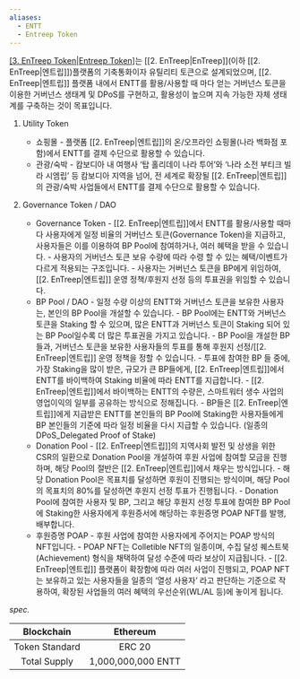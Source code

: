 ```yaml
---
aliases:
  - ENTT
  - Entreep Token
---
```


[[3. EnTreep Token|Entreep Token]](ENTT)는 [[2. EnTreep|EnTreep]](이하 [[2. EnTreep|엔트립]])플랫폼의 기축통화이자 유틸리티 토큰으로 설계되었으며, [[2. EnTreep|엔트립]] 플랫폼 내에서 ENTT를 활용/사용할 때 마다 얻는 거버넌스 토큰을 이용한 거버넌스 생태계 및 DPoS를 구현하고, 활용성이 높으며 지속 가능한 자체 생태계를 구축하는 것이 목표입니다.

1. Utility Token
	- 쇼핑몰
			- 플랫폼 [[2. EnTreep|엔트립]]의 온/오프라인 쇼핑몰(나라 백화점 포함)에서 ENTT를 결제 수단으로 활용할 수 있습니다.
	- 관광/숙박
			- 캄보디아 내 여행사 ‘탑 홀리데이 나라 투어’와 ‘나라 소전 부티크 빌라 시엠립’ 등 캄보디아 지역을 넘어, 전 세계로 확장될 [[2. EnTreep|엔트립]]의 관광/숙박 사업들에서 ENTT를 결제 수단으로 활용할 수 있습니다.

2. Governance Token / DAO
	- Governance Token
			- [[2. EnTreep|엔트립]]에서 ENTT를 활용/사용할 때마다 사용자에게 일정 비율의 거버넌스 토큰(Governance Token)을 지급하고, 사용자들은 이를 이용하여 BP Pool에 참여하거나, 여러 혜택을 받을 수 있습니다.
			- 사용자의 거버넌스 토큰 보유 수량에 따라 수령 할 수 있는 혜택/이벤트가 다르게 적용되는 구조입니다.
			- 사용자는 거버넌스 토큰을 BP에게 위임하여, [[2. EnTreep|엔트립]] 운영 정책/후원지 선정 등의 투표권을 위임할 수 있습니다.
	- BP Pool / DAO
			- 일정 수량 이상의 ENTT와 거버넌스 토큰을 보유한 사용자는, 본인의 BP Pool을 개설할 수 있습니다.
			- BP Pool에는 ENTT와 거버넌스 토큰을 Staking 할 수 있으며, 많은 ENTT과 거버넌스 토큰이 Staking 되어 있는 BP Pool일수록 더 많은 투표권을 가지고 있습니다.
			- BP Pool을 개설한 BP들과, 거버넌스 토큰을 보유한 사용자들의 투표를 통해 후원지 선정/[[2. EnTreep|엔트립]] 운영 정책을 정할 수 있습니다.
			- 투표에 참여한 BP 들 중에, 가장 Staking을 많이 받은, 규모가 큰 BP들에게, [[2. EnTreep|엔트립]]에서 ENTT를 바이백하여 Staking 비율에 따라 ENTT를 지급합니다.
			- [[2. EnTreep|엔트립]]에서 바이백하는 ENTT의 수량은, 스마트워터 생수 사업의 영업이익의 일부를 공유하는 방식으로 정해집니다.
			- BP들은 [[2. EnTreep|엔트립]]에게 지급받은 ENTT를 본인들의 BP Pool에 Staking한 사용자들에게 BP 본인들의 기준에 따라 일정 비율을 다시 지급할 수 있습니다. (일종의 DPoS_Delegated Proof of Stake)
	- Donation Pool
			- [[2. EnTreep|엔트립]]의 지역사회 발전 및 상생을 위한 CSR의 일환으로 Donation Pool을 개설하여 후원 사업에 참여할 모금을 진행하며, 해당 Pool의 절반은 [[2. EnTreep|엔트립]]에서 채우는 방식입니다.
			- 해당 Donation Pool은 목표치를 달성하면 후원이 진행되는 방식이며, 해당 Pool의 목표치의 80%를 달성하면 후원지 선정 투표가 진행됩니다.
			- Donation Pool에 참여한 사용자 및 BP, 그리고 해당 후원지 선정 투표에 참여한 BP Pool에 Staking한 사용자에게 후원증서에 해당하는 후원증명 POAP NFT를 발행, 배부합니다.
	- 후원증명 POAP
			- 후원 사업에 참여한 사용자에게 주어지는 POAP 방식의 NFT입니다.
			- POAP NFT는 Colletible NFT의 일종이며, 수집 달성 퀘스트북(Achievement) 형식을 채택하여 달성 수준에 따라 보상이 지급됩니다.
			- [[2. EnTreep|엔트립]] 플랫폼이 확장함에 따라 여러 사업이 진행되고, POAP NFT는 보유하고 있는 사용자들을 일종의 ‘열성 사용자’ 라고 판단하는 기준으로 작용하여, 확장된 사업들의 여러 혜택의 우선순위(WL/AL 등)에 놓이게 됩니다.


*spec.*

| Blockchain     | Ethereum           |
| :--------------: | :------------------: |
| Token Standard | ERC 20             |
| Total Supply   | 1,000,000,000 ENTT |


